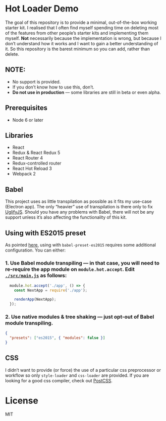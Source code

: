 # Hot Loader Demo
The goal of this repository is to provide a minimal, out-of-the-box working starter kit. I realised that I often find myself spending time on deleting most of the features from other people’s starter kits and implementing them myself. **Not** necessarily because the implementation is wrong, but because I don’t understand how it works and I want to gain a better understanding of it. So this repository is the barest minimum so you can add, rather than delete.

## NOTE:
- No support is provided.
- If you don’t know how to use this, don’t.
- **Do not use in production** — some libraries are still in beta or even alpha.

## Prerequisites
- Node 6 or later

## Libraries
- React
- Redux & React Redux 5
- React Router 4
- Redux-controlled router
- React Hot Reload 3
- Webpack 2

## Babel
This project uses as little transpilation as possible as it fits my use-case (Electron app). The only “heavier” use of transpilation is there only to fix [UglifyJS](https://github.com/mishoo/UglifyJS2/issues/448#issuecomment-245936071). Should you have any problems with Babel, there will not be any support unless it’s also affecting the functionality of this kit.

## Using with ES2015 preset
As pointed [here](https://github.com/gaearon/react-hot-loader/issues/410), using with `babel-preset-es2015` requires some additional configuration. You can either:

### 1. Use Babel module transpiling — in that case, you will need to re-require the app module on `module.hot.accept`. Edit [`./src/main.js`](https://github.com/patrikholcak/hot-loader-demo/blob/master/src/main.js#L30) as follows:

```js
  module.hot.accept('./app', () => {
    const NextApp = require('./app');

    renderApp(NextApp);
  });
```

### 2. Use native modules & tree shaking — just opt-out of Babel module transpiling.

```json
{
  "presets": ["es2015", { "modules": false }]
}
```


## CSS
I didn’t want to provide (or force) the use of a particular css preprocessor or workflow so only `style-loader` and `css-loader` are provided. If you are looking for a good css compiler, check out [PostCSS](https://github.com/postcss/postcss).

# License
MIT
